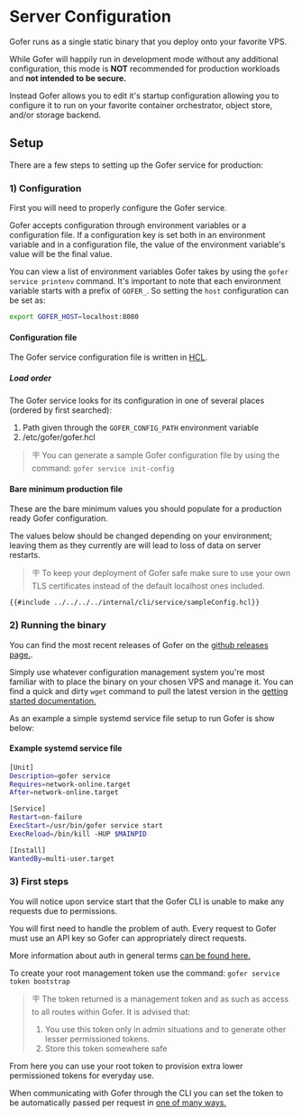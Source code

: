 # Server Configuration

Gofer runs as a single static binary that you deploy onto your favorite VPS.

While Gofer will happily run in development mode without any additional configuration, this mode is **NOT** recommended for production workloads and **not intended to be secure.**

Instead Gofer allows you to edit it's startup configuration allowing you to configure it to run on your favorite container orchestrator, object store, and/or storage backend.

## Setup

There are a few steps to setting up the Gofer service for production:

### 1) Configuration

First you will need to properly configure the Gofer service.

Gofer accepts configuration through environment variables or a configuration file. If a configuration key is set both in an environment variable and in a configuration file, the value of the environment variable's value will be the final value.

You can view a list of environment variables Gofer takes by using the `gofer service printenv` command. It's important to note that each environment variable starts with a prefix of `GOFER_`. So setting the `host` configuration can be set as:

```bash
export GOFER_HOST=localhost:8080
```

#### Configuration file

The Gofer service configuration file is written in [HCL](https://octopus.com/blog/introduction-to-hcl-and-hcl-tooling).

##### Load order

The Gofer service looks for its configuration in one of several places (ordered by first searched):

1. Path given through the `GOFER_CONFIG_PATH` environment variable
2. /etc/gofer/gofer.hcl

> 🪧 You can generate a sample Gofer configuration file by using the command: `gofer service init-config`

#### Bare minimum production file

These are the bare minimum values you should populate for a production ready Gofer configuration.

The values below should be changed depending on your environment; leaving them as they currently are will lead to loss of data on server restarts.

> 🪧 To keep your deployment of Gofer safe make sure to use your own TLS certificates instead of the default localhost ones included.

```hcl
{{#include ../../../../internal/cli/service/sampleConfig.hcl}}
```

### 2) Running the binary

You can find the most recent releases of Gofer on the [github releases page.](https://github.com/clintjedwards/gofer/releases).

Simply use whatever configuration management system you're most familiar with to place the binary on your chosen VPS and manage it. You can find a quick and dirty `wget` command to pull the latest version in the [getting started documentation.](../getting-started/installing-gofer.md)

As an example a simple systemd service file setup to run Gofer is show below:

#### Example systemd service file

```bash
[Unit]
Description=gofer service
Requires=network-online.target
After=network-online.target

[Service]
Restart=on-failure
ExecStart=/usr/bin/gofer service start
ExecReload=/bin/kill -HUP $MAINPID

[Install]
WantedBy=multi-user.target
```

### 3) First steps

You will notice upon service start that the Gofer CLI is unable to make any requests due to permissions.

You will first need to handle the problem of auth. Every request to Gofer must use an API key so Gofer can appropriately direct requests.

More information about auth in general terms [can be found here.](auth)

To create your root management token use the command: `gofer service token bootstrap`

> 🪧 The token returned is a management token and as such as access to all routes within Gofer. It is advised that:
>
> 1. You use this token only in admin situations and to generate other lesser permissioned tokens.
> 2. Store this token somewhere safe

From here you can use your root token to provision extra lower permissioned tokens for everyday use.

When communicating with Gofer through the CLI you can set the token to be automatically passed per request in [one of many ways.](../cli/configuration)
